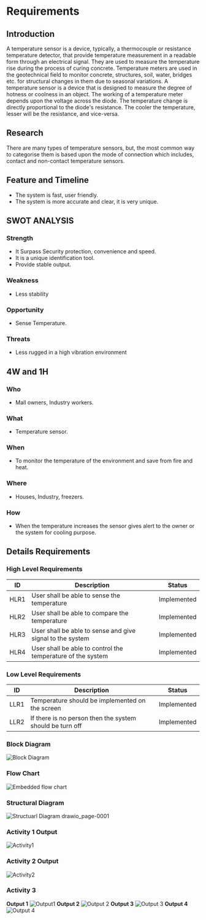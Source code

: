 # Requirements

## Introduction
A temperature sensor is a device, typically, a thermocouple or resistance temperature detector, that provide temperature measurement in a readable form through an electrical signal. They are used to measure the temperature rise during the process of curing concrete. Temperature meters are used in the geotechnical field to monitor concrete, structures, soil, water, bridges etc. for structural changes in them due to seasonal variations. A temperature sensor is a device that is designed to measure the degree of hotness or coolness in an object. The working of a temperature meter depends upon the voltage across the diode. The temperature change is directly proportional to the diode&#39;s resistance. The cooler the temperature, lesser will be the resistance, and vice-versa.

## Research
There are many types of temperature sensors, but, the most common way to categorise them is based upon the mode of connection which includes, contact and non-contact temperature sensors.

## Feature and Timeline

-   The system is fast, user friendly.
-   The system is more accurate and clear, it is very unique.

## SWOT ANALYSIS

### Strength

-   It Surpass Security protection, convenience and speed.
-   It is a unique identification tool.
-   Provide stable output.

### Weakness

-   Less stability

### Opportunity

-   Sense Temperature.

### Threats

-   Less rugged in a high vibration environment

## 4W and 1H

### Who

-   Mall owners, Industry workers.

### What

-   Temperature sensor.

### When

-   To monitor the temperature of the environment and save from fire and heat.

### Where

-   Houses, Industry, freezers.

### How

-   When the temperature increases the sensor gives alert to the owner or the system for cooling purpose.

## Details Requirements

### High Level Requirements

| **ID** | **Description** | **Status** |
| --- | --- | --- |
| HLR1 | User shall be able to sense the temperature | Implemented |
| HLR2 | User shall be able to compare the temperature | Implemented |
| HLR3 | User shall be able to sense and give signal to the system | Implemented |
| HLR4 | User shall be able to control the temperature of the system | Implemented |

### Low Level Requirements

| **ID** | **Description** | **Status** |
| --- | --- | --- |
| LLR1 | Temperature should be implemented on the screen | Implemented |
| LLR2 | If there is no person then the system should be turn off | Implemented |

### Block Diagram
![Block Diagram](https://user-images.githubusercontent.com/94462726/144234044-2898f3be-3394-4115-b5d8-bb654639b44a.jpg)
### Flow Chart
![Embedded flow chart](https://user-images.githubusercontent.com/94462726/144055855-ab81bbc3-cd36-475b-8eca-51d4513a8278.jpg)
### Structural Diagram
![Structuarl Diagram drawio_page-0001](https://user-images.githubusercontent.com/94462726/144253466-322bb09c-aa0c-492e-b2b3-c02cf3398215.jpg)


### Activity 1 Output
![Activity1](https://user-images.githubusercontent.com/94462726/144426726-aeddcdd3-abb8-4937-9734-7418f9190422.jpg)
### Activity 2 Output
![Activity2](https://user-images.githubusercontent.com/94462726/144427218-fbe01b21-88b6-46be-8a39-f5f2e2a6e274.jpg)
### Activity 3
**Output 1**
![Output1](https://user-images.githubusercontent.com/94462726/144427301-dafb5ca9-cfdf-4b8c-8088-0cba2e5e1428.jpg)
**Output 2**
![Output 2](https://user-images.githubusercontent.com/94462726/144427332-bd2996a6-5176-40c8-8006-7a27146483bc.jpg)
**Output 3**
![Output 3](https://user-images.githubusercontent.com/94462726/144427388-a44e2ac4-c06d-4422-8a13-fdca273518b1.jpg)
**Output 4**
![Output 4](https://user-images.githubusercontent.com/94462726/144427449-dc32a5d5-2ca8-409e-a269-2f291afb84cf.jpg)
